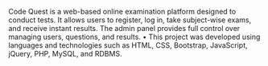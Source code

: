 Code Quest is a web-based online examination platform designed to conduct tests. It allows users to register, log in, take subject-wise exams, and receive instant results. The admin panel provides full control over managing users, questions, and results.
•	This project was developed using languages and technologies such as HTML, CSS, Bootstrap, JavaScript, jQuery, PHP, MySQL, and RDBMS.
